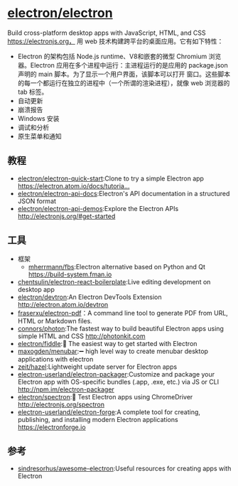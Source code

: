 # [electron/electron](https://github.com/electron/electron)

Build cross-platform desktop apps with JavaScript, HTML, and CSS https://electronjs.org， 用 web 技术构建跨平台的桌面应用。它有如下特性：

* Electron 的架构包括 Node.js runtime、V8和嵌套的微型 Chromium 浏览器。Electron 应用在多个进程中运行：主进程运行的是应用的 package.json 声明的 main 脚本。为了显示一个用户界面，该脚本可以打开 窗口。这些脚本的每一个都运行在独立的进程中（一个所谓的渲染进程），就像 web 浏览器的 tab 标签。
* 自动更新
* 崩溃报告
* Windows 安装
* 调试和分析
* 原生菜单和通知

## 教程

* [electron/electron-quick-start](https://github.com/electron/electron-quick-start):Clone to try a simple Electron app https://electron.atom.io/docs/tutoria…
* [electron/electron-api-docs](https://github.com/electron/electron-api-docs):Electron's API documentation in a structured JSON format
* [electron/electron-api-demos](https://github.com/electron/electron-api-demos):Explore the Electron APIs http://electronjs.org/#get-started

## 工具

* 框架
    - [mherrmann/fbs](https://github.com/mherrmann/fbs):Electron alternative based on Python and Qt https://build-system.fman.io
* [chentsulin/electron-react-boilerplate](https://github.com/chentsulin/electron-react-boilerplate):Live editing development on desktop app
* [electron/devtron](https://github.com/electron/devtron):An Electron DevTools Extension http://electron.atom.io/devtron
* [fraserxu/electron-pdf](https://github.com/fraserxu/electron-pdf)：A command line tool to generate PDF from URL, HTML or Markdown files.
* [connors/photon](https://github.com/connors/photon):The fastest way to build beautiful Electron apps using simple HTML and CSS http://photonkit.com
* [electron/fiddle](https://github.com/electron/fiddle):🚀 The easiest way to get started with Electron
* [maxogden/menubar](https://github.com/maxogden/menubar):➖ high level way to create menubar desktop applications with electron
* [zeit/hazel](https://github.com/zeit/hazel):Lightweight update server for Electron apps
* [electron-userland/electron-packager](https://github.com/electron-userland/electron-packager):Customize and package your Electron app with OS-specific bundles (.app, .exe, etc.) via JS or CLI http://npm.im/electron-packager
* [electron/spectron](https://github.com/electron/spectron):🔎 Test Electron apps using ChromeDriver http://electronjs.org/spectron
* [electron-userland/electron-forge](https://github.com/electron-userland/electron-forge):A complete tool for creating, publishing, and installing modern Electron applications https://electronforge.io

## 参考

* [sindresorhus/awesome-electron](https://github.com/sindresorhus/awesome-electron):Useful resources for creating apps with Electron
